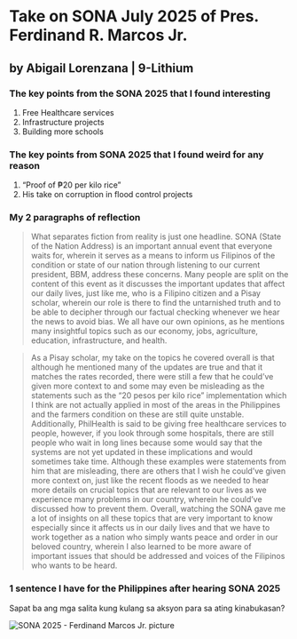 # Take on SONA July 2025 of Pres. Ferdinand R. Marcos Jr.
## by Abigail Lorenzana | 9-Lithium

### The key points from the SONA 2025 that I found interesting
1. Free Healthcare services
2. Infrastructure projects
3. Building more schools

### The key points from SONA 2025 that I found weird for any reason 
1. “Proof of ₱20 per kilo rice”
2. His take on corruption in flood control projects

### My 2 paragraphs of reflection 
> What separates fiction from reality is just one headline. SONA (State of the Nation Address) is an important annual event that everyone waits for, wherein it serves as a means to inform us Filipinos of the condition or state of our nation through listening to our current president, BBM, address these concerns. Many people are split on the content of this event as it discusses the important updates that affect our daily lives, just like me, who is a Filipino citizen and a Pisay scholar, wherein our role is there to find the untarnished truth and to be able to decipher through our factual checking whenever we hear the news to avoid bias. We all have our own opinions, as he mentions many insightful topics such as our economy, jobs, agriculture, education, infrastructure, and health.

> As a Pisay scholar, my take on the topics he covered overall is that although he mentioned many of the updates are true and that it matches the rates recorded, there were still a few that he could’ve given more context to and some may even be misleading as the statements such as the “20 pesos per kilo rice” implementation which I think are not actually applied in most of the areas in the Philippines and the farmers condition on these are still quite unstable. Additionally, PhilHealth is said to be giving free healthcare services to people, however, if you look through some hospitals, there are still people who wait in long lines because some would say that the systems are not yet updated in these implications and would sometimes take time. Although these examples were statements from him that are misleading, there are others that I wish he could’ve given more context on, just like the recent floods as we needed to hear more details on crucial topics that are relevant to our lives as we experience many problems in our country, wherein he could’ve discussed how to prevent them. Overall, watching the SONA gave me a lot of insights on all these topics that are very important to know especially since it affects us in our daily lives and that we have to work together as a nation who simply wants peace and order in our beloved country, wherein I also learned to be more aware of important issues that should be addressed and voices of the Filipinos who wants to be heard.

### 1 sentence I have for the Philippines after hearing SONA 2025
Sapat ba ang mga salita kung kulang sa aksyon para sa ating kinabukasan?

![SONA 2025 - Ferdinand Marcos Jr. picture](https://newsinfo.inquirer.net/files/2025/07/marcos-sona-01August2025.jpg)